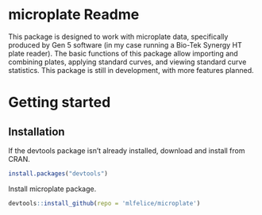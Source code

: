 microplate Readme
================

This package is designed to work with microplate data, specifically
produced by Gen 5 software (in my case running a Bio-Tek Synergy HT
plate reader). The basic functions of this package allow importing and
combining plates, applying standard curves, and viewing standard curve
statistics. This package is still in development, with more features
planned.

# Getting started

## Installation

If the devtools package isn’t already installed, download and install
from CRAN.

``` r
install.packages("devtools")
```

Install microplate package.

``` r
devtools::install_github(repo = 'mlfelice/microplate')
```
